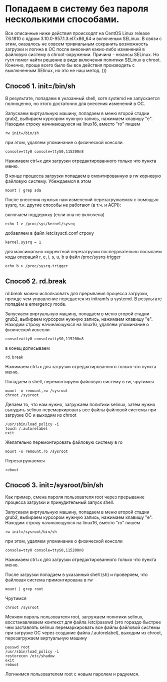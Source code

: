 # **Попадаем в систему без пароля несколькими способами.**

Все описанные ниже действия происходят на CentOS Linux release 7.6.1810 с ядром 3.10.0-957.1.3.el7.x86_64 и включеным SELinux. В связи с этим, оказалось не совсем тривиальным сохранить возможность загрузки и логина в ОС после внесения каких-либо изменений в файловую систему в chroot-окружении. Причина - нюансы SELinux. Но гугл помог найти решение в виде включения политики SELinux в chroot. Конечно, проще всего было бы все действия производить с выключенным SElinux, но это не наш метод. )))

## **Способ 1. init=/bin/sh**

В результате, попадаем в указанный shell, хотя systemd не запускается полноценно, но этого достаточно для внесения изменений в ОС.

Запускаем виртуальную машину, попадаем в меню второй стадии grub2, выбираем курсором нужную запись, нажимаем клавишу "e".
Находим строку начинающуюся на linux16, вместо "ro" пишем

    rw init=/bin/sh

при этом, удаляем упоминание о физической консоли

    console=tty0 console=ttyS0,115200n8

Нажимаем ctrl+x для загрузки отредактированного только что пункта меню.

В конце процесса загрузки попадаем в смонтированную в rw корневую файловую систему.
Убеждаемся в этом

    mount | grep sda

После внесения нужных нам изменений перезагружаемся с помощью sysrq, т.к. другие способы не работают (в т.ч. и ACPI):

включаем поддержку (если она не включена)

    echo 1 > /proc/sys/kernel/sysrq

добавляем в файл /etc/sysctl.conf строку

    kernel.sysrq = 1

для максимально корректной перезагрузки последовательно посылаем коды операций r, e, i, s, u, b в файл /proc/sysrq-trigger

    echo b > /proc/sysrq-trigger

## **Способ 2. rd.break**

rd.break можно использовать для прерывания процесса загрузки, прежде чем управление передастся из initramfs в systemd. В результате попадём в emergency mode.

Запускаем виртуальную машину, попадаем в меню второй стадии grub2, выбираем курсором нужную запись, нажимаем клавишу "e".
Находим строку начинающуюся на linux16, удаляем упоминание о физической консоли

    console=tty0 console=ttyS0,115200n8

в конец дописываем

    rd.break

Нажимаем ctrl+x для загрузки отредактированного только что пункта меню.

Попадаем в shell, перемонтируем файловую систему в rw, чрутимся

    mount -o remount,rw /sysroot
    chroot /sysroot

Делаем то, что нам нужно, загружаем политики selinux, затем нужно вынудить selinux перемаркировать все файлы файловой системы при загрузке ОС и выходим из chroot

    /usr/sbin/load_policy -i
    touch /.autorelabel
    exit

Желательно перемонтировать файловую систему в ro

    mount -o remount,ro /sysroot

Перезагружаемся

    reboot

## **Способ 3. init=/sysroot/bin/sh**

Как пример, смена пароля пользователя root через прерывание процесса загрузки и принудительный запуск shell.

Запускаем виртуальную машину, попадаем в меню второй стадии grub2, выбираем курсором нужную запись, нажимаем клавишу "e".
Находим строку начинающуюся на linux16, вместо "ro" пишем

    rw init=/sysroot/bin/sh

при этом, удаляем упоминание о физической консоли

    console=tty0 console=ttyS0,115200n8

Нажимаем ctrl+x для загрузки отредактированного только что пункта меню.

После загрузки попадаем в указанный shell (sh) и проверяем, что файловая система примонтирована в rw

    mount | grep root

Чрутимся

    chroot /sysroot

Меняем пароль пользователя root, загружаем политики selinux, восстанавливаем контекст для файла /etc/passwd (это гораздо быстрее чем заставлять selinux перемаркировать все файлы файловой системы при загрузке ОС через создание файла /.autorelabel), выходим из chroot, перезагружаем виртуальную машину

    passwd root
    /usr/sbin/load_policy -i
    restorecon /etc/shadow
    exit
    reboot

Логинимся пользователем root с новым паролем и радуемся.
